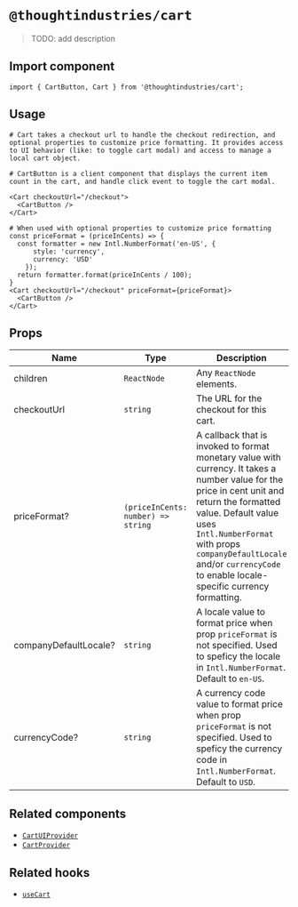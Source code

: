 # `@thoughtindustries/cart`

> TODO: add description

## Import component

```
import { CartButton, Cart } from '@thoughtindustries/cart';
```

## Usage

```
# Cart takes a checkout url to handle the checkout redirection, and optional properties to customize price formatting. It provides access to UI behavior (like: to toggle cart modal) and access to manage a local cart object.

# CartButton is a client component that displays the current item count in the cart, and handle click event to toggle the cart modal.

<Cart checkoutUrl="/checkout">
  <CartButton />
</Cart>

# When used with optional properties to customize price formatting
const priceFormat = (priceInCents) => {
  const formatter = new Intl.NumberFormat('en-US', {
      style: 'currency',
      currency: 'USD'
    });
  return formatter.format(priceInCents / 100);
}
<Cart checkoutUrl="/checkout" priceFormat={priceFormat}>
  <CartButton />
</Cart>
```

## Props

| Name     | Type                          | Description               |
| -------- | ----------------------------- | ------------------------- |
| children | <code>ReactNode</code>        | Any `ReactNode` elements. |
| checkoutUrl     | <code>string</code> | The URL for the checkout for this cart.       |
| priceFormat?     | <code>(priceInCents: number) => string</code> | A callback that is invoked to format monetary value with currency. It takes a number value for the price in cent unit and return the formatted value. Default value uses `Intl.NumberFormat` with props `companyDefaultLocale` and/or `currencyCode` to enable locale-specific currency formatting. |
| companyDefaultLocale?     | <code>string</code> | A locale value to format price when prop `priceFormat` is not specified. Used to speficy the locale in `Intl.NumberFormat`. Default to `en-US`.  |
| currencyCode?     | <code>string</code> | A currency code value to format price when prop `priceFormat` is not specified. Used to speficy the currency code in `Intl.NumberFormat`. Default to `USD`. |

## Related components

- [`CartUIProvider`](./docs/cart-ui-provider.md)
- [`CartProvider`](./docs/cart-provider.md)

## Related hooks

- [`useCart`](./docs/use-cart.md)